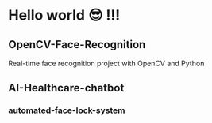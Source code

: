 # Hello world 😎 !!!















## OpenCV-Face-Recognition

Real-time face recognition project with OpenCV and Python 
## AI-Healthcare-chatbot

### automated-face-lock-system
